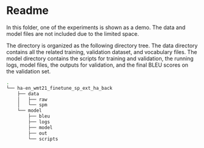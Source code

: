 # Readme

In this folder, one of the experiments is shown as a demo. The data and model files are not included due to the limited space.

The directory is organized as the following directory tree. The data directory contains all the related training, validation dataset, and vocabulary files. The model directory contains the scripts for training and validation, the running logs, model files, the outputs for validation, and the final BLEU scores on the validation set.

```bash
.
└── ha-en_wmt21_finetune_sp_ext_ha_back
    ├── data
    │   ├── raw
    │   └── spm
    └── model
        ├── bleu
        ├── logs
        ├── model
        ├── out
        └── scripts
```